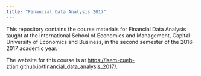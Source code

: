 ```yaml
---
title: "Financial Data Analysis 2017"
---
```


This repository contains the course materials for Financial Data
Analysis taught at the International School of Economics and
Management, Capital University of Economics and Business, in the
second semester of the 2016-2017 academic year.

The website for this course is at <https://isem-cueb-ztian.github.io/financial_data_analysis_2017/>.
